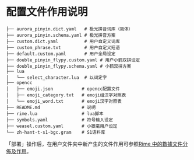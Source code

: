 # 配置文件作用说明

``` shell
├── aurora_pinyin.dict.yaml   # 极光拼音词库（简体）
├── aurora_pinyin.schema.yaml # 极光拼音方案
├── custom.dict.yaml          # 用户自定义词库
├── custom_phrase.txt         # 用户自定义短语
├── default.custom.yaml       # 用户全局设定
├── double_pinyin_flypy.custom.yaml # 用户小鹤双拼设定
├── double_pinyin_flypy.schema.yaml # 小鹤双拼方案
├── lua
│   └── select_character.lua  # 以词定字
├── opencc
│   ├── emoji.json           # opencc配置文件
│   ├── emoji_category.txt   # emoji组汉字对照表
│   └── emoji_word.txt       # emoji汉字对照表
├── README.md                # 说明
├── rime.lua                 # lua脚本
├── symbols.yaml             # 符号输入设定
├── weasel.custom.yaml       # 小狼毫用户设定
└── zh-hant-t-s1-bgc.gram    # S1语料库
```

「部署」操作后，在用户文件夹中新产生的文件作用可参照[Rime 中的數據文件分佈及作用](https://github.com/rime/home/wiki/RimeWithSchemata#rime-%E4%B8%AD%E7%9A%84%E6%95%B8%E6%93%9A%E6%96%87%E4%BB%B6%E5%88%86%E4%BD%88%E5%8F%8A%E4%BD%9C%E7%94%A8)。